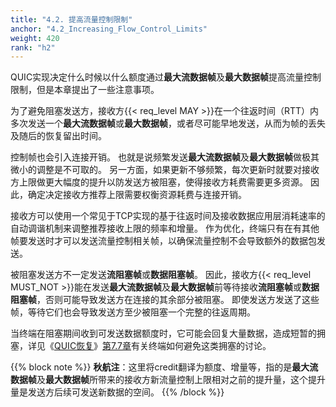 ```yaml
---
title: "4.2. 提高流量控制限制"
anchor: "4.2_Increasing_Flow_Control_Limits"
weight: 420
rank: "h2"
---
```


QUIC实现决定什么时候以什么额度通过**最大流数据帧**及**最大数据帧**提高流量控制限制，但是本章提出了一些注意事项。

为了避免阻塞发送方，接收方{{< req_level MAY >}}在一个往返时间（RTT）内多次发送一个**最大流数据帧**或**最大数据帧**，或者尽可能早地发送，从而为帧的丢失及随后的恢复留出时间。

控制帧也会引入连接开销。
也就是说频繁发送**最大流数据帧**及**最大数据帧**做极其微小的调整是不可取的。
另一方面，如果更新不够频繁，每次更新时就要对接收方上限做更大幅度的提升以防发送方被阻塞，使得接收方耗费需要更多资源。
因此，确定决定接收方推荐上限需要权衡资源耗费与连接开销。

接收方可以使用一个常见于TCP实现的基于往返时间及接收数据应用层消耗速率的自动调谐机制来调整推荐接收上限的频率和增量。
作为优化，终端只有在有其他帧要发送时才可以发送流量控制相关帧，以确保流量控制不会导致额外的数据包发送。

被阻塞发送方不一定发送**流阻塞帧**或**数据阻塞帧**。
因此，接收方{{< req_level MUST_NOT >}}能在发送**最大流数据帧**及**最大数据帧**前等待接收**流阻塞帧**或**数据阻塞帧**，否则可能导致发送方在连接的其余部分被阻塞。
即使发送方发送了这些帧，等待它们也会导致发送方至少被阻塞一个完整的往返周期。

当终端在阻塞期间收到可发送数据额度时，它可能会回复大量数据，造成短暂的拥塞，详见《[QUIC恢复]()》[第7.7章]()有关终端如何避免这类拥塞的讨论。

{{% block note %}}
**秋航注**：这里将credit翻译为额度、增量等，指的是**最大流数据帧**及**最大数据帧**所带来的接收方新流量控制上限相对之前的提升量，这个提升量是发送方后续可发送新数据的空间。
{{% /block %}}